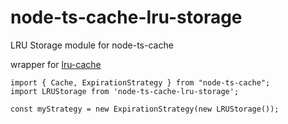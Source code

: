 # node-ts-cache-lru-storage

LRU Storage module for node-ts-cache

wrapper for [lru-cache](https://www.npmjs.com/package/lru-cache)

```
import { Cache, ExpirationStrategy } from "node-ts-cache";
import LRUStorage from 'node-ts-cache-lru-storage';

const myStrategy = new ExpirationStrategy(new LRUStorage());
```
